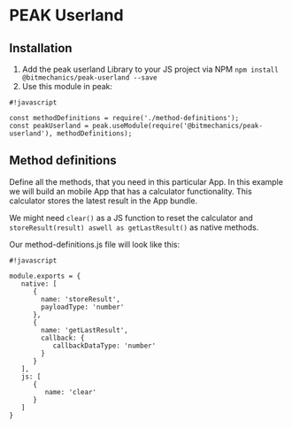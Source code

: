# PEAK Userland #

## Installation ##

1. Add the peak userland Library to your JS project via NPM ```npm install @bitmechanics/peak-userland --save```
2. Use this module in peak:

```
#!javascript

const methodDefinitions = require('./method-definitions');
const peakUserland = peak.useModule(require('@bitmechanics/peak-userland'), methodDefinitions);
```

## Method definitions ##

Define all the methods, that you need in this particular App.
In this example we will build an mobile App that has a calculator functionality.
This calculator stores the latest result in the App bundle.

We might need ```clear()``` as a JS function to reset the calculator and ```storeResult(result) aswell as getLastResult()``` as native methods.

Our method-definitions.js file will look like this:

```
#!javascript

module.exports = {
   native: [
      {
      	name: 'storeResult',		
      	payloadType: 'number'
      },
      {
        name: 'getLastResult',
        callback: {
           callbackDataType: 'number'
        }
      }
   ],
   js: [
      {
         name: 'clear'
      }
   ]
}
```

